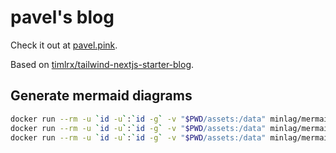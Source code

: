 # pavel's blog

Check it out at [pavel.pink](https://pavel.pink).

Based on [timlrx/tailwind-nextjs-starter-blog](https://github.com/timlrx/tailwind-nextjs-starter-blog).

## Generate mermaid diagrams

```bash
docker run --rm -u `id -u`:`id -g` -v "$PWD/assets:/data" minlag/mermaid-cli -i polarify_1.mmd -b transparent --cssFile mermaid.css
docker run --rm -u `id -u`:`id -g` -v "$PWD/assets:/data" minlag/mermaid-cli -i polarify_2.mmd -b transparent --cssFile mermaid.css
docker run --rm -u `id -u`:`id -g` -v "$PWD/assets:/data" minlag/mermaid-cli -i polarify_3.mmd -b transparent --cssFile mermaid.css
```
